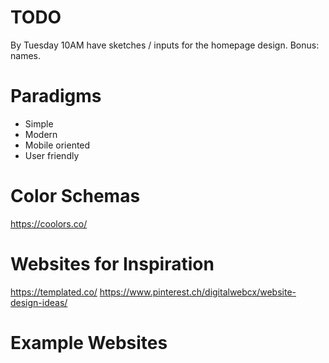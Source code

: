 # TODO
By Tuesday 10AM have sketches / inputs for the homepage design. Bonus: names.

# Paradigms
* Simple
* Modern
* Mobile oriented
* User friendly

# Color Schemas
https://coolors.co/

# Websites for Inspiration
https://templated.co/
https://www.pinterest.ch/digitalwebcx/website-design-ideas/

# Example Websites

